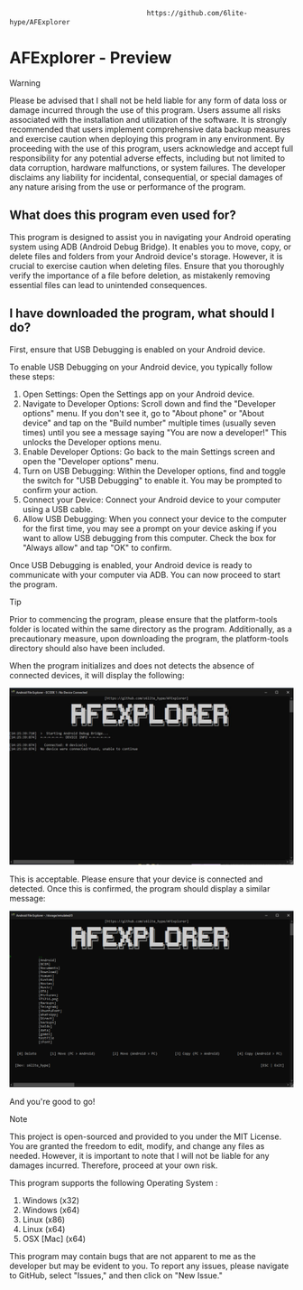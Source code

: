                                       https://github.com/6lite-hype/AFExplorer

# AFExplorer - Preview
> [!WARNING]
> Please be advised that I shall not be held liable for any form of data loss or damage incurred through the use of this program. Users assume all risks associated with the installation and utilization of the software. It is strongly recommended that users implement comprehensive data backup measures and exercise caution when deploying this program in any environment. By proceeding with the use of this program, users acknowledge and accept full responsibility for any potential adverse effects, including but not limited to data corruption, hardware malfunctions, or system failures. The developer disclaims any liability for incidental, consequential, or special damages of any nature arising from the use or performance of the program.

## What does this program even used for?
This program is designed to assist you in navigating your Android operating system using ADB (Android Debug Bridge). It enables you to move, copy, or delete files and folders from your Android device's storage. However, it is crucial to exercise caution when deleting files. Ensure that you thoroughly verify the importance of a file before deletion, as mistakenly removing essential files can lead to unintended consequences.

## I have downloaded the program, what should I do?
First, ensure that USB Debugging is enabled on your Android device.

To enable USB Debugging on your Android device, you typically follow these steps:

1. Open Settings: Open the Settings app on your Android device.
2. Navigate to Developer Options: Scroll down and find the "Developer options" menu. If you don't see it, go to "About phone" or "About device" and tap on the "Build number" multiple times (usually seven times) until you see a message saying "You are now a developer!" This unlocks the Developer options menu.
3. Enable Developer Options: Go back to the main Settings screen and open the "Developer options" menu.
4. Turn on USB Debugging: Within the Developer options, find and toggle the switch for "USB Debugging" to enable it. You may be prompted to confirm your action.
5. Connect your Device: Connect your Android device to your computer using a USB cable.
6. Allow USB Debugging: When you connect your device to the computer for the first time, you may see a prompt on your device asking if you want to allow USB debugging from this computer. Check the box for "Always allow" and tap "OK" to confirm.

Once USB Debugging is enabled, your Android device is ready to communicate with your computer via ADB. You can now proceed to start the program.

> [!TIP]
> Prior to commencing the program, please ensure that the platform-tools folder is located within the same directory as the program. Additionally, as a precautionary measure, upon downloading the program, the platform-tools directory should also have been included.

When the program initializes and does not detects the absence of connected devices, it will display the following:

![](./assets/nodevice_connected.jpg)

This is acceptable. Please ensure that your device is connected and detected. Once this is confirmed, the program should display a similar message:

![](./assets/logon_main.png)

And you're good to go!

> [!NOTE]
> This project is open-sourced and provided to you under the MIT License. You are granted the freedom to edit, modify, and change any files as needed. However, it is important to note that I will not be liable for any damages incurred. Therefore, proceed at your own risk.
> 
> This program supports the following Operating System :
> 1. Windows (x32)
> 2. Windows (x64)
> 3. Linux (x86)
> 4. Linux (x64)
> 5. OSX [Mac] (x64)
>
> This program may contain bugs that are not apparent to me as the developer but may be evident to you. To report any issues, please navigate to GitHub, select "Issues," and then click on "New Issue."
